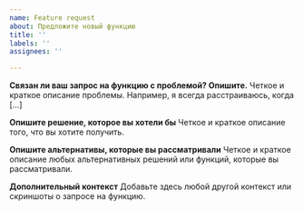 ```yaml
---
name: Feature request
about: Предложите новый функцию
title: ''
labels: ''
assignees: ''

---
```


**Связан ли ваш запрос на функцию с проблемой? Опишите.**
Четкое и краткое описание проблемы. Например, я всегда расстраиваюсь, когда [...]

**Опишите решение, которое вы хотели бы**
Четкое и краткое описание того, что вы хотите получить.

**Опишите альтернативы, которые вы рассматривали**
Четкое и краткое описание любых альтернативных решений или функций, которые вы рассматривали.

**Дополнительный контекст**
Добавьте здесь любой другой контекст или скриншоты о запросе на функцию.
